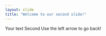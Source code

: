 ```yaml
---
layout: slide
title: "Welcome to our second slide!"
---
```

Your text
Second
Use the left arrow to go back!

